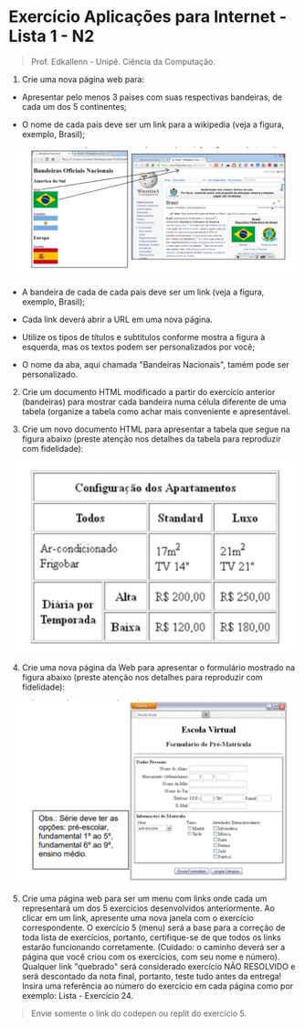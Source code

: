# Exercício Aplicações para Internet - Lista 1 - N2

> Prof. Edkallenn - Unipê. Ciência da Computação.

1. Crie uma nova página web para:

- Apresentar pelo menos 3 países com suas respectivas bandeiras, de cada um dos 5 continentes;

- O nome de cada país deve ser um link para a wikipedia (veja a figura, exemplo, Brasil);

![imagem1](src_enunciado/imagem1.png)

- A bandeira de cada de cada país deve ser um link (veja a figura, exemplo, Brasil);

- Cada link deverá abrir a URL em uma nova página.

- Utilize os tipos de títulos e subtítulos conforme mostra a figura à esquerda, mas os textos podem ser personalizados por você;

- O nome da aba, aqui chamada "Bandeiras Nacionais", tamém pode ser personalizado.

2. Crie um documento HTML modificado a partir do exercício anterior (bandeiras) para mostrar cada bandeira numa célula diferente de uma tabela (organize a tabela como achar mais conveniente e apresentável.

3. Crie um novo documento HTML para apresentar a tabela que segue na figura abaixo (preste atenção nos detalhes da tabela para reproduzir com fidelidade):

![imagem2](src_enunciado/imagem2.png)

4. Crie uma nova página da Web para apresentar o formulário mostrado na figura abaixo (preste atenção nos detalhes para reproduzir com fidelidade):

![imagem3](src_enunciado/imagem3.png)

5. Crie uma página web para ser um menu com links onde cada um representará um dos 5 exercícios desenvolvidos anteriormente. Ao clicar em um link, apresente uma nova janela com o exercício correspondente. O exercício 5 (menu) será a base para a correção de toda lista de exercícios, portanto, certifique-se de que todos os links estarão funcionando corretamente. (Cuidado: o caminho deverá ser a página que você criou com os exercícios, com seu nome e número). Qualquer link "quebrado" será considerado exercício NÃO RESOLVIDO e será descontado da nota final, portanto, teste tudo antes da entrega! Insira uma referência ao número do exercício em cada página como por exemplo: Lista - Exercício 24.

> Envie somente o link do codepen ou replit do exercício 5.
